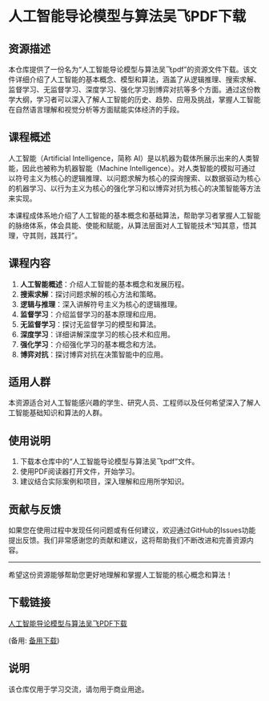 # 人工智能导论模型与算法吴飞PDF下载

## 资源描述

本仓库提供了一份名为“人工智能导论模型与算法吴飞pdf”的资源文件下载。该文件详细介绍了人工智能的基本概念、模型和算法，涵盖了从逻辑推理、搜索求解、监督学习、无监督学习、深度学习、强化学习到博弈对抗等多个方面。通过这份教学大纲，学习者可以深入了解人工智能的历史、趋势、应用及挑战，掌握人工智能在自然语言理解和视觉分析等方面赋能实体经济的手段。

## 课程概述

人工智能（Artificial Intelligence，简称 AI）是以机器为载体所展示出来的人类智能，因此也被称为机器智能（Machine Intelligence）。对人类智能的模拟可通过以符号主义为核心的逻辑推理、以问题求解为核心的探询搜索、以数据驱动为核心的机器学习、以行为主义为核心的强化学习和以博弈对抗为核心的决策智能等方法来实现。

本课程成体系地介绍了人工智能的基本概念和基础算法，帮助学习者掌握人工智能的脉络体系，体会具能、使能和赋能，从算法层面对人工智能技术“知其意，悟其理，守其则，践其行”。

## 课程内容

1. **人工智能概述**：介绍人工智能的基本概念和发展历程。
2. **搜索求解**：探讨问题求解的核心方法和策略。
3. **逻辑与推理**：深入讲解符号主义为核心的逻辑推理。
4. **监督学习**：介绍监督学习的基本原理和应用。
5. **无监督学习**：探讨无监督学习的模型和算法。
6. **深度学习**：详细讲解深度学习的核心技术和应用。
7. **强化学习**：介绍强化学习的基本概念和方法。
8. **博弈对抗**：探讨博弈对抗在决策智能中的应用。

## 适用人群

本资源适合对人工智能感兴趣的学生、研究人员、工程师以及任何希望深入了解人工智能基础知识和算法的人群。

## 使用说明

1. 下载本仓库中的“人工智能导论模型与算法吴飞pdf”文件。
2. 使用PDF阅读器打开文件，开始学习。
3. 建议结合实际案例和项目，深入理解和应用所学知识。

## 贡献与反馈

如果您在使用过程中发现任何问题或有任何建议，欢迎通过GitHub的Issues功能提出反馈。我们非常感谢您的贡献和建议，这将帮助我们不断改进和完善资源内容。

---

希望这份资源能够帮助您更好地理解和掌握人工智能的核心概念和算法！

## 下载链接
[人工智能导论模型与算法吴飞PDF下载](https://pan.quark.cn/s/510906918076) 

(备用: [备用下载](https://pan.baidu.com/s/14QC0MtswS2UX9dQNl_Ur9A?pwd=1234))

## 说明

该仓库仅用于学习交流，请勿用于商业用途。
